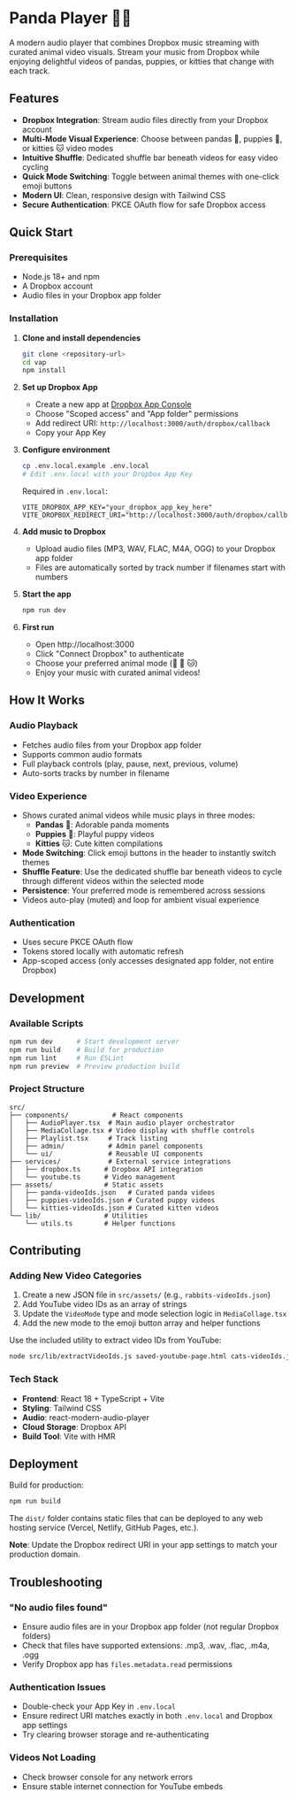 # Panda Player 🐼🎵

A modern audio player that combines Dropbox music streaming with curated animal video visuals. Stream your music from Dropbox while enjoying delightful videos of pandas, puppies, or kitties that change with each track.

## Features

- **Dropbox Integration**: Stream audio files directly from your Dropbox account
- **Multi-Mode Visual Experience**: Choose between pandas 🐼, puppies 🐶, or kitties 🐱 video modes
- **Intuitive Shuffle**: Dedicated shuffle bar beneath videos for easy video cycling
- **Quick Mode Switching**: Toggle between animal themes with one-click emoji buttons
- **Modern UI**: Clean, responsive design with Tailwind CSS
- **Secure Authentication**: PKCE OAuth flow for safe Dropbox access

## Quick Start

### Prerequisites

- Node.js 18+ and npm
- A Dropbox account
- Audio files in your Dropbox app folder

### Installation

1. **Clone and install dependencies**
   ```bash
   git clone <repository-url>
   cd vap
   npm install
   ```

2. **Set up Dropbox App**
   - Create a new app at [Dropbox App Console](https://www.dropbox.com/developers/apps)
   - Choose "Scoped access" and "App folder" permissions
   - Add redirect URI: `http://localhost:3000/auth/dropbox/callback`
   - Copy your App Key

3. **Configure environment**
   ```bash
   cp .env.local.example .env.local
   # Edit .env.local with your Dropbox App Key
   ```

   Required in `.env.local`:
   ```
   VITE_DROPBOX_APP_KEY="your_dropbox_app_key_here"
   VITE_DROPBOX_REDIRECT_URI="http://localhost:3000/auth/dropbox/callback"
   ```

4. **Add music to Dropbox**
   - Upload audio files (MP3, WAV, FLAC, M4A, OGG) to your Dropbox app folder
   - Files are automatically sorted by track number if filenames start with numbers

5. **Start the app**
   ```bash
   npm run dev
   ```

6. **First run**
   - Open http://localhost:3000
   - Click "Connect Dropbox" to authenticate
   - Choose your preferred animal mode (🐼 🐶 🐱)
   - Enjoy your music with curated animal videos!

## How It Works

### Audio Playback
- Fetches audio files from your Dropbox app folder
- Supports common audio formats
- Full playback controls (play, pause, next, previous, volume)
- Auto-sorts tracks by number in filename

### Video Experience
- Shows curated animal videos while music plays in three modes:
  - **Pandas** 🐼: Adorable panda moments
  - **Puppies** 🐶: Playful puppy videos
  - **Kitties** 🐱: Cute kitten compilations
- **Mode Switching**: Click emoji buttons in the header to instantly switch themes
- **Shuffle Feature**: Use the dedicated shuffle bar beneath videos to cycle through different videos within the selected mode
- **Persistence**: Your preferred mode is remembered across sessions
- Videos auto-play (muted) and loop for ambient visual experience

### Authentication
- Uses secure PKCE OAuth flow
- Tokens stored locally with automatic refresh
- App-scoped access (only accesses designated app folder, not entire Dropbox)

## Development

### Available Scripts

```bash
npm run dev      # Start development server
npm run build    # Build for production  
npm run lint     # Run ESLint
npm run preview  # Preview production build
```

### Project Structure

```
src/
├── components/           # React components
│   ├── AudioPlayer.tsx  # Main audio player orchestrator
│   ├── MediaCollage.tsx # Video display with shuffle controls
│   ├── Playlist.tsx     # Track listing
│   ├── admin/           # Admin panel components
│   └── ui/              # Reusable UI components
├── services/            # External service integrations
│   ├── dropbox.ts      # Dropbox API integration
│   └── youtube.ts      # Video management
├── assets/             # Static assets
│   ├── panda-videoIds.json   # Curated panda videos
│   ├── puppies-videoIds.json # Curated puppy videos
│   └── kitties-videoIds.json # Curated kitten videos
└── lib/                # Utilities
    └── utils.ts        # Helper functions
```

## Contributing

### Adding New Video Categories

1. Create a new JSON file in `src/assets/` (e.g., `rabbits-videoIds.json`)
2. Add YouTube video IDs as an array of strings
3. Update the `VideoMode` type and mode selection logic in `MediaCollage.tsx`
4. Add the new mode to the emoji button array and helper functions

Use the included utility to extract video IDs from YouTube:
```bash
node src/lib/extractVideoIds.js saved-youtube-page.html cats-videoIds.json
```

### Tech Stack

- **Frontend**: React 18 + TypeScript + Vite
- **Styling**: Tailwind CSS 
- **Audio**: react-modern-audio-player
- **Cloud Storage**: Dropbox API
- **Build Tool**: Vite with HMR

## Deployment

Build for production:
```bash
npm run build
```

The `dist/` folder contains static files that can be deployed to any web hosting service (Vercel, Netlify, GitHub Pages, etc.).

**Note**: Update the Dropbox redirect URI in your app settings to match your production domain.

## Troubleshooting

### "No audio files found"
- Ensure audio files are in your Dropbox app folder (not regular Dropbox folders)
- Check that files have supported extensions: .mp3, .wav, .flac, .m4a, .ogg
- Verify Dropbox app has `files.metadata.read` permissions

### Authentication Issues
- Double-check your App Key in `.env.local`
- Ensure redirect URI matches exactly in both `.env.local` and Dropbox app settings
- Try clearing browser storage and re-authenticating

### Videos Not Loading
- Check browser console for any network errors
- Ensure stable internet connection for YouTube embeds

